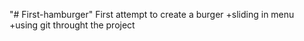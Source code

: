 "# First-hamburger" 
First attempt to create a burger
+sliding in menu
+using git throught the project